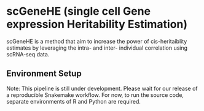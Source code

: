 # scGeneHE (single cell Gene expression Heritability Estimation)

scGeneHE is a method that aim to increase the power of cis-heritaiblity estimates by leveraging the intra- and inter- individual correlation using scRNA-seq data. 

## Environment Setup

Note: This pipeline is still under development. Please wait for our release of a reproducible Snakemake workflow. For now, to run the source code, separate environments of R and Python are required.


